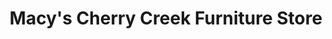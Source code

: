 ---
title: "Macy's Cherry Creek Furniture Store"
url: /denver/macys-cherry-creek-furniture-store/
shop: Möbel
---